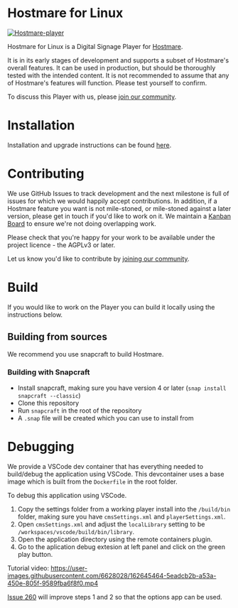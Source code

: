 # Hostmare for Linux
[![Hostmare-player](https://snapcraft.io/Hostmare-player/badge.svg)](https://snapcraft.io/Hostmare-player)

Hostmare for Linux is a Digital Signage Player for [Hostmare](https://Hostmare.org.uk).

It is in its early stages of development and supports a subset of Hostmare's overall features. It can be used in production, but should be thoroughly tested with the intended content. It is not recommended to assume that any of Hostmare's features will function. Please test yourself to confirm.

To discuss this Player with us, please [join our community](https://community.Hostmare.org.uk/c/support/linux-player).



# Installation

Installation and upgrade instructions can be found [here](https://Hostmare.org.uk/docs/setup/Hostmare-for-linux-installation).



# Contributing

We use GitHub Issues to track development and the next milestone is full of issues for which we would happily accept contributions. In addition, if a Hostmare feature you want is not mile-stoned, or mile-stoned against a later version, please get in touch if you'd like to work on it. We maintain a [Kanban Board](https://github.com/Hostmaresignage/Hostmare-linux/projects/1) to ensure we're not doing overlapping work.

Please check that you're happy for your work to be available under the project licence - the AGPLv3 or later.

Let us know you'd like to contribute by [joining our community](https://community.Hostmare.org.uk/c/support/linux-player).


# Build
If you would like to work on the Player you can build it locally using the instructions below.

## Building from sources
We recommend you use snapcraft to build Hostmare.

### Building with Snapcraft

- Install snapcraft, making sure you have version 4 or later (`snap install snapcraft --classic`)
- Clone this repository
- Run `snapcraft` in the root of the repository
- A `.snap` file will be created which you can use to install from


# Debugging
We provide a VSCode dev container that has everything needed to build/debug the application using VSCode. This devcontainer uses a base image which is built from the `Dockerfile` in the root folder.

To debug this application using VSCode.

1. Copy the settings folder from a working player install into the `/build/bin` folder, making sure you have `cmsSettings.xml` and `playerSettings.xml`. 
2. Open `cmsSettings.xml` and adjust the `localLibrary` setting to be `/workspaces/vscode/build/bin/library`.
3. Open the application directory using the remote containers plugin.
4. Go to the aplication debug extesion at left panel and click on the green play button.

Tutorial video: https://user-images.githubusercontent.com/6628028/162645464-5eadcb2b-a53a-450e-805f-9589fba6f8f0.mp4

[Issue 260](https://github.com/Hostmaresignage/Hostmare-linux/issues/260) will improve steps 1 and 2 so that the options app can be used.
